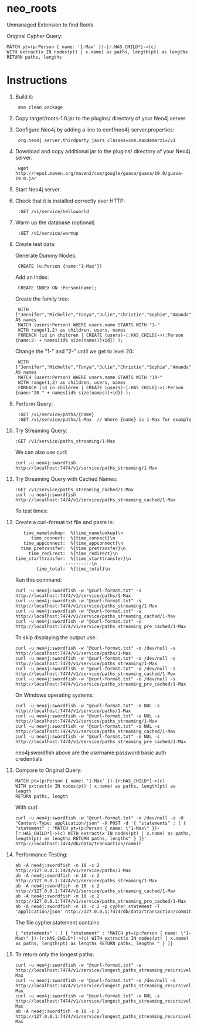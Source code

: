 # neo_roots
Unmanaged Extension to find Roots

Original Cypher Query:

    MATCH pt=(p:Person { name: '1-Max' })-[r:HAS_CHILD*]->(c)
    WITH extract(x IN nodes(pt) | x.name) as paths, length(pt) as lengths
    RETURN paths, lengths

# Instructions

1. Build it:

        mvn clean package

2. Copy target/roots-1.0.jar to the plugins/ directory of your Neo4j server.

3. Configure Neo4j by adding a line to conf/neo4j-server.properties:

        org.neo4j.server.thirdparty_jaxrs_classes=com.maxdemarzi=/v1

4. Download and copy additional jar to the plugins/ directory of your Neo4j server.

        wget http://repo1.maven.org/maven2/com/google/guava/guava/19.0/guava-19.0.jar

5. Start Neo4j server.

6. Check that it is installed correctly over HTTP:

        :GET /v1/service/helloworld

7. Warm up the database (optional)

        :GET /v1/service/warmup

8. Create test data:

    Generate Dummy Nodes:

        CREATE (u:Person {name:"1-Max"})

    Add an Index:

        CREATE INDEX ON :Person(name);

    Create the family tree:

        WITH ["Jennifer","Michelle","Tanya","Julie","Christie","Sophie","Amanda","Khloe","Sarah","Kaylee"] AS names
        MATCH (users:Person) WHERE users.name STARTS WITH "1-"
        WITH range(1,2) as children, users, names
        FOREACH (id in children | CREATE (users)-[:HAS_CHILD]->(:Person {name:2- + names[id% size(names)]+id}) );

    Change the "1-" and "2-" until we get to level 20:

        WITH ["Jennifer","Michelle","Tanya","Julie","Christie","Sophie","Amanda","Khloe","Sarah","Kaylee"] AS names
        MATCH (users:Person) WHERE users.name STARTS WITH "19-"
        WITH range(1,2) as children, users, names
        FOREACH (id in children | CREATE (users)-[:HAS_CHILD]->(:Person {name:"20-" + names[id% size(names)]+id}) );

9. Perform Query:

        :GET /v1/service/paths/{name}
        :GET /v1/service/paths/1-Max  // Where {name} is 1-Max for example

10. Try Streaming Query:

        :GET /v1/service/paths_streaming/1-Max

    We can also use curl:

        curl -u neo4j:swordfish http://localhost:7474/v1/service/paths_streaming/1-Max

11. Try Streaming Query with Cached Names:

        :GET /v1/service/paths_streaming_cached/1-Max
        curl -u neo4j:swordfish http://localhost:7474/v1/service/paths_streaming_cached/1-Max

    To test times:

12. Create a curl-format.txt file and paste in:

           time_namelookup:  %{time_namelookup}\n
              time_connect:  %{time_connect}\n
           time_appconnect:  %{time_appconnect}\n
          time_pretransfer:  %{time_pretransfer}\n
             time_redirect:  %{time_redirect}\n
        time_starttransfer:  %{time_starttransfer}\n
                           ----------\n
                time_total:  %{time_total}\n

    Run this command:

        curl -u neo4j:swordfish -w "@curl-format.txt" -s http://localhost:7474/v1/service/paths/1-Max
        curl -u neo4j:swordfish -w "@curl-format.txt" -s http://localhost:7474/v1/service/paths_streaming/1-Max
        curl -u neo4j:swordfish -w "@curl-format.txt" -s http://localhost:7474/v1/service/paths_streaming_cached/1-Max
        curl -u neo4j:swordfish -w "@curl-format.txt" -s http://localhost:7474/v1/service/paths_streaming_pre_cached/1-Max

    To skip displaying the output use:

        curl -u neo4j:swordfish -w "@curl-format.txt" -o /dev/null -s http://localhost:7474/v1/service/paths/1-Max
        curl -u neo4j:swordfish -w "@curl-format.txt" -o /dev/null -s http://localhost:7474/v1/service/paths_streaming/1-Max
        curl -u neo4j:swordfish -w "@curl-format.txt" -o /dev/null -s http://localhost:7474/v1/service/paths_streaming_cached/1-Max
        curl -u neo4j:swordfish -w "@curl-format.txt" -o /dev/null -s http://localhost:7474/v1/service/paths_streaming_pre_cached/1-Max

    On Windows operating systems:

        curl -u neo4j:swordfish -w "@curl-format.txt" -o NUL -s http://localhost:7474/v1/service/paths/1-Max
        curl -u neo4j:swordfish -w "@curl-format.txt" -o NUL -s http://localhost:7474/v1/service/paths_streaming/1-Max
        curl -u neo4j:swordfish -w "@curl-format.txt" -o NUL -s http://localhost:7474/v1/service/paths_streaming_cached/1-Max
        curl -u neo4j:swordfish -w "@curl-format.txt" -o NUL -s http://localhost:7474/v1/service/paths_streaming_pre_cached/1-Max

    neo4j:swordfish above are the username:password basic auth credentials


13. Compare to Original Query:

        MATCH pt=(p:Person { name: '1-Max' })-[r:HAS_CHILD*]->(c)
        WITH extract(x IN nodes(pt) | x.name) as paths, length(pt) as length
        RETURN paths, length

    With curl:

        curl -u neo4j:swordfish -w "@curl-format.txt" -o /dev/null -s -H "Content-Type: application/json" -X POST -d '{ "statements" : [ { "statement" : "MATCH pt=(p:Person { name: \"1-Max\" })-[r:HAS_CHILD*]->(c) WITH extract(x IN nodes(pt) | x.name) as paths, length(pt) as lengths RETURN paths, lengths" } ]}' http://localhost:7474/db/data/transaction/commit

14. Performance Testing:

        ab -A neo4j:swordfish -n 10 -c 2 http://127.0.0.1:7474/v1/service/paths/1-Max
        ab -A neo4j:swordfish -n 10 -c 2 http://127.0.0.1:7474/v1/service/paths_streaming/1-Max
        ab -A neo4j:swordfish -n 10 -c 2 http://127.0.0.1:7474/v1/service/paths_streaming_cached/1-Max
        ab -A neo4j:swordfish -n 10 -c 2 http://127.0.0.1:7474/v1/service/paths_streaming_pre_cached/1-Max
        ab -A neo4j:swordfish -n 10 -c 2 -p cypher.statement -T 'application/json' http://127.0.0.1:7474/db/data/transaction/commit

    The file cypher.statement contains:

        { "statements" : [ { "statement" : "MATCH pt=(p:Person { name: \"1-Max\" })-[r:HAS_CHILD*]->(c) WITH extract(x IN nodes(pt) | x.name) as paths, length(pt) as lengths RETURN paths, lengths " } ]}

15. To return only the longest paths:

        curl -u neo4j:swordfish -w "@curl-format.txt" -s http://localhost:7474/v1/service/longest_paths_streaming_recursively/1-Max
        curl -u neo4j:swordfish -w "@curl-format.txt" -o /dev/null -s http://localhost:7474/v1/service/longest_paths_streaming_recursively/1-Max
        curl -u neo4j:swordfish -w "@curl-format.txt" -o NUL -s http://localhost:7474/v1/service/longest_paths_streaming_recursively/1-Max
        ab -A neo4j:swordfish -n 10 -c 2 http://127.0.0.1:7474/v1/service/longest_paths_streaming_recursively/1-Max

